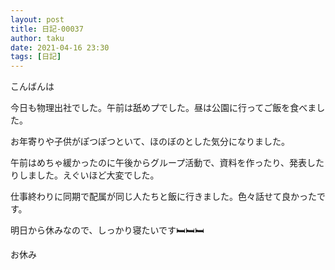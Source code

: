 ```yaml
---
layout: post
title: 日記-00037
author: taku
date: 2021-04-16 23:30
tags: [日記]
---
```


こんばんは

今日も物理出社でした。午前は舐めプでした。昼は公園に行ってご飯を食べました。

お年寄りや子供がぽつぽつといて、ほのぼのとした気分になりました。

午前はめちゃ緩かったのに午後からグループ活動で、資料を作ったり、発表したりしました。えぐいほど大変でした。

仕事終わりに同期で配属が同じ人たちと飯に行きました。色々話せて良かったです。

明日から休みなので、しっかり寝たいです🛏🛏🛏

お休み